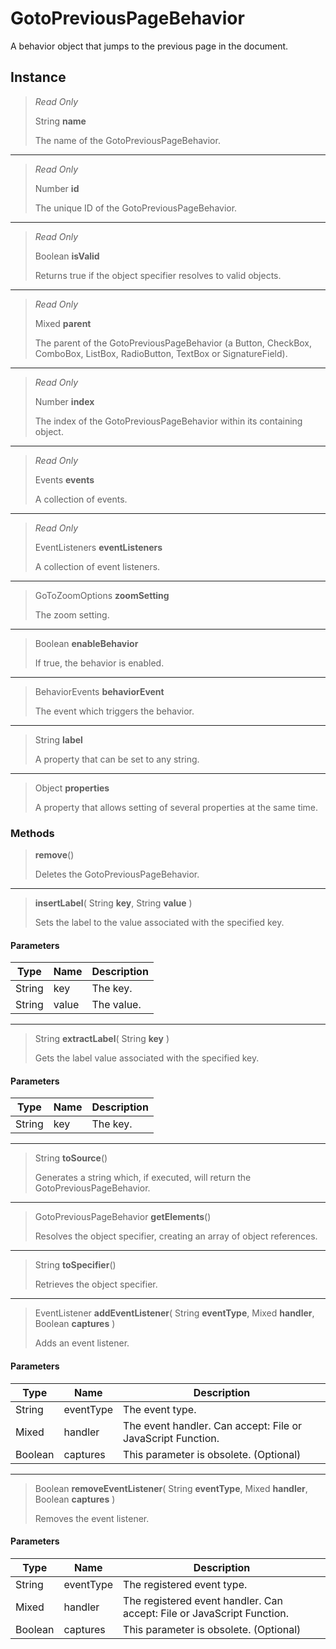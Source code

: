 # GotoPreviousPageBehavior
A behavior object that jumps to the previous page in the document.

## Instance
> *Read Only* 
> 
> String **name** 
>
> The name of the GotoPreviousPageBehavior.
*** 
> *Read Only* 
> 
> Number **id** 
>
> The unique ID of the GotoPreviousPageBehavior.
*** 
> *Read Only* 
> 
> Boolean **isValid** 
>
> Returns true if the object specifier resolves to valid objects.
*** 
> *Read Only* 
> 
> Mixed **parent** 
>
> The parent of the GotoPreviousPageBehavior (a Button, CheckBox, ComboBox, ListBox, RadioButton, TextBox or SignatureField).
*** 
> *Read Only* 
> 
> Number **index** 
>
> The index of the GotoPreviousPageBehavior within its containing object.
*** 
> *Read Only* 
> 
> Events **events** 
>
> A collection of events.
*** 
> *Read Only* 
> 
> EventListeners **eventListeners** 
>
> A collection of event listeners.
*** 
> GoToZoomOptions **zoomSetting** 
>
> The zoom setting.
*** 
> Boolean **enableBehavior** 
>
> If true, the behavior is enabled.
*** 
> BehaviorEvents **behaviorEvent** 
>
> The event which triggers the behavior.
*** 
> String **label** 
>
> A property that can be set to any string.
*** 
> Object **properties** 
>
> A property that allows setting of several properties at the same time.

### Methods
> **remove**()
> 
> Deletes the GotoPreviousPageBehavior.
*** 
> **insertLabel**( String **key**, String **value** )
> 
> Sets the label to the value associated with the specified key.
#### Parameters
| Type | Name | Description |
|---|---|---|
| String | key | The key. |
| String | value | The value. |

*** 
> String **extractLabel**( String **key** )
> 
> Gets the label value associated with the specified key.
#### Parameters
| Type | Name | Description |
|---|---|---|
| String | key | The key. |

*** 
> String **toSource**()
> 
> Generates a string which, if executed, will return the GotoPreviousPageBehavior.
*** 
> GotoPreviousPageBehavior **getElements**()
> 
> Resolves the object specifier, creating an array of object references.
*** 
> String **toSpecifier**()
> 
> Retrieves the object specifier.
*** 
> EventListener **addEventListener**( String **eventType**, Mixed **handler**, Boolean **captures** )
> 
> Adds an event listener.
#### Parameters
| Type | Name | Description |
|---|---|---|
| String | eventType | The event type. |
| Mixed | handler | The event handler. Can accept: File or JavaScript Function. |
| Boolean | captures | This parameter is obsolete. (Optional) |

*** 
> Boolean **removeEventListener**( String **eventType**, Mixed **handler**, Boolean **captures** )
> 
> Removes the event listener.
#### Parameters
| Type | Name | Description |
|---|---|---|
| String | eventType | The registered event type. |
| Mixed | handler | The registered event handler. Can accept: File or JavaScript Function. |
| Boolean | captures | This parameter is obsolete. (Optional) |


